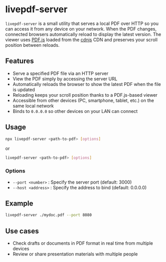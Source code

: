 # livepdf-server

`livepdf-server` is a small utility that serves a local PDF over HTTP so you can access it from any device on your network. When the PDF changes, connected browsers automatically reload to display the latest version. The viewer uses [PDF.js](https://mozilla.github.io/pdf.js/) loaded from the [cdnjs](https://cdnjs.com/libraries/pdf.js) CDN and preserves your scroll position between reloads.

## Features

- Serve a specified PDF file via an HTTP server
- View the PDF simply by accessing the server URL
- Automatically reloads the browser to show the latest PDF when the file is updated
- Reloading keeps your scroll position thanks to a PDF.js-based viewer
- Accessible from other devices (PC, smartphone, tablet, etc.) on the same local network
- Binds to `0.0.0.0` so other devices on your LAN can connect

## Usage

```sh
npx livepdf-server <path-to-pdf> [options]
```

or

```sh
livepdf-server <path-to-pdf> [options]
```

### Options

- `--port <number>` : Specify the server port (default: 3000)
- `--host <address>` : Specify the address to bind (default: 0.0.0.0)

## Example

```sh
livepdf-server ./mydoc.pdf --port 8080
```

## Use cases

- Check drafts or documents in PDF format in real time from multiple devices
- Review or share presentation materials with multiple people
